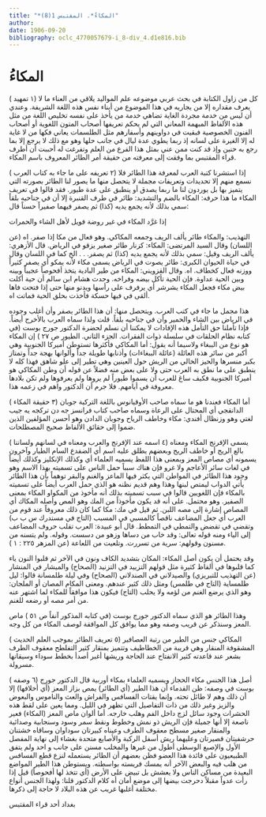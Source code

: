 ```yaml
---
title: "*المكاءُ*. المقتبس 1(8)"
author: 
date: 1906-09-20
bibliography: oclc_4770057679-i_8-div_4.d1e816.bib
---
```




#  المكاءُ 


 (  ١  تمهيد) كل من زاول الكتابة في بحث عربي موضوعه علم المواليد يلاقي من العناء ما لا يعرف مقداره إلا من يجاريه في هذا الموضوع من أبناء نفس هذه اللغة الشريفة. وعندي أن ليس من خدمة مجردة الغاية تضاهي خدمة من يأخذ على نفسه تخليص اللغة من مثل هذه الألفاظ المبهمة المعاني التي لم يحكم تعريفها أصحاب المتون اللغوية أو أصحاب الفنون الخصوصية فبقيت في دواوينهم وأسفارهم مثل الطلسمات يعاني فكها من لا غاية له إلا الغيرة على لسانه إذ ربما يطوي عدة ليال في جانب حلها وهو مع ذلك لا يرجع إلا بما رجع به حنين وإذ قد كنت ممن عني بمثل هذا الفرع من العلم وتفرغت له أحببت أن أطرف قراء المقتبس بما وفقت إلى معرفته من حقيقة أمر الطائر المعروف باسم المكاء. 

 (  ٢  تعريفه على ما جاء به كتاب العرب) إذا استشرنا كتبة العرب لمعرفة هذا الطائر فلا نسمع منهم إلا تحديدات وتعريفات مجملة لا يتحصل منها ما يصور لنا الطائر بصورته التي يتميز بها بل يوردون لنا ما ربما يصدق أو ينطبق على عدة طيور. فقد قالوا في تعريف المكاء ما هذا حرفه: المكاء بالضم والتشديد: طائر في طرف القنبرة إلا أن في جناحيه بلقاً سمي بذلك لأنه يجمع يديه (كذا) ثم يصفر فيهما صفيراً حسناً قال: 

 إذا غرَّد المكاء في غير روضة   فويل لأهل الشاء والحمرات  

 التهذيب: والمكاء طائر يألف الريف وجمعه المكاكي. وهو فعال من مكا إذا صفر. اه (عن اللسان) وقال السيد المرتضى: المكاء: كزنار طائر   صغير يزقو في الرياض. قال الأزهري: يألف الريف وقيل: سمي بذلك لأنه يجمع يديه (كذا) ثم يصفر. . . الخ كما في اللسان وقال في حياة الحيوان الكبرى: طائر يصوت في الرياض يسمى مكاء لأنه يمكو أي يصفر كثيراً ووزنه فعال كخطاف. اه. وقال القزويني: المكاء من طير البادية يتخذ أفحوصاً عجيباً وبينه وبين الحية عداوة. فإن الحية تأكل بيضه وفراخه. وحدث هشام ابن سالم أن حية أكلت بيض مكاء فجعل المكاء يشرشر أي يرفرف على رأسها ويدنو منها حتى إذا فتحت فاها ألقى في فيها حسكة فأخذت بحلق الحية فماتت اه. 

 هذا مجمل ما جاء في كتب العرب. ويتحصل منها: أن هذا الطائر يصفر وأن أغلب وجوده في الرياض بين الشاء والحمير وأن في جناحيه بلقاً. قلت ولذا سماه العرب   بالأخرج أيضاً. فإذا تأملنا حق التأمل هذه الإفادات لا يمكننا أن نسلم لحضرة الدكتور جورج بوست (في كتابه نظام الحلقات في سلسلة ذوات الفقرات. الجزء الثاني. الطيور ص  ٢٧  ) إن المكاء هو نوع من الببغاء ولاسيما أنه يقول: أما المكاكي فأكثرها تستوطن أميركا الجنوبية وهي أكبر من سائر هذه العائلة (عائلة الببغاءات) وأذنابها طويلة جداً وألوانها بهجة جداً وتمتاز بكبر منسرها والحيز الخالي من الريش حول العينين وهي تطير إلى علو شاهق فهذا كله لا ينطبق على ما نطق به العرب حتى ولا على بعض منه فضلاً عن قوله أن وطن المكاكي هو أميركا الجنوبية فكيف ساغ للعرب أن يسموا طيوراً لم يروها ولم يعرفوها ولم تكن بلادها معروفة في أيامهم. فلا جرم أن الدكتور واهم في زعمه هذا. 

 (  ٣  حقيقة المكاء) أما المكاء فعندنا هو ما سماه صاحب الأوقيانوس باللغة التركية جوبان الدانقجي أي المحتال على الرعاة وسماه صاحب كتاب   فرانسز جه دن تركجه يه جيب لغتي وهو وزنظال أفندي: مكاء وخاطف الرياح وجوبان الدادن وهو أحسن المؤلفين الذين ضموا إلى حقائق الألفاظ صحيح المصطلحات. 

 (  ٤  اسمه عند الإفرنج والعرب ومعناه في لسانهم ولساننا) يسمى الإفرنج المكاء ومعناه بالع الريح أو خاطف الريح وبعضهم يطلق عليه اسم أي الضفدع السام الطيار وآخرون يسمونه أي مصاص المعز وبمعنى هذا اللفظ يسميه العلماء أي وكذلك الإنكليز وكذلك أيضاً في لغات سائر الأعاجم ولا غرو فإن هناك سبباً حمل الناس على تسميته بهذا الاسم وهو وجود هذا الطائر في المواطن التي يكثر فيها الماعز والغنم والبقر توهماً بأن هذا الطائر يأتي الدواب ليمتص لبنها وهذا وهم قديم نظنه هو الذي حمل العرب أيضاً على تسميته بالمكاء فإن اللغويين قالوا في سبب تسميته بذلك أنه مأخوذ من المكواو المكاء بمعنى الصفير. وهو محتمل. على أنه قد يكون مأخوذاً من المك وهو المص وأصله المكاك أي المصاص إشارة إلى مصه اللبن. ثم قيل في مك: مكا كما كان ذلك معروفاً عند قوم من العرب أي جعل المضاعف ناقصاً كالمسبي في المسبب (التاج في مستدرك س ب ب) وتقضي في تقضض والتمطي في التمطط. قال أبو عبيدة: العرب تقلب حروف المضاعف إلى الياء ومنه قوله تعالى: وقد خاب من دساها وزهو من دسست. وقوله. ولم يتسنه من   مسنون وقولهم: سرية من تسررت. وتلعيت من اللعاعة (عن المزهر  ٢٢٥  :  ١  ). 

 وقد يحتمل أن يكون أصل المكاء: المكان بتشديد الكاف ونون في الآخر ثم قلبوا النون ياء كما قلبوها في ألفاظ كثيرة مثل قولهم التزييد في   التزنيد (الصحاح) والميشار في المنشار (عن التهذيب للتبريزي) والصيدلاني في الصندلاني (الصحاح) وفي ليلة طلمسانة قالوا: ليل طلمساية (التاج في طلمس) ومثل ذلك كثير عندهم. ومعنى المكام المصان أو الملجان: وهو الذي يرضع الغنم من لؤمه ولا يحلب (التاج) فيكون هذا موافقاً للمكاء لما اشتهر عنه من أمر مصه أو رضعه للغنم. 

 وهذا الطائر هو الذي سماه الدكتور جورج بوست (في كتابه المذكور آنفاً ص  ٥١  ) ماص المعز وسنذكر عن قريب وصفه وهو مما يوافق كل الموافقة لوصف المكاء من كل وجه. 

 (  ٥  تعريف الطائر بموجب العلم الحديث) المكاكي جنس من الطير من رتبة العصافير المشقوفة المنقار وهي قريبة من الخطاطيف وتتميز بمنقار كثير التفلطح معقوف الطرف بشعر عند قاعدته كثير الانفتاح عند الحاجة وريشها أغبر أصدأ بخطط سوداء وسيقانها مسرولة. 

 (  ٦  وصفه) أصل هذا الجنس مكاء الحجاز ويسميه العلماء بمكاء أوربية قال الدكتور جورج بوست في وصفه: ظن القدماء أن هذا الطير (أي الطائر) يمص بزاز المعز (أي أخلافها) إلا أن ذلك وهم لا طائل تحته. وإنما يقتات الفسافس والفراش والعث والناموس والبعوض والزيز وغير ذلك من ذات التفاصيل التي تظهر في الليل. ومما يعين على لقط هذه الحشرات وجود سائل لزج داخل الفم وهلب خارجه. أما ألوان ماص المعز (المكاء) فعير ناصعة إلا أنها جميلة فإن الريش ذو نمش وخطوط ونقط سمر وسود وسنجابية وصدائية والمنقار صغير مسطح معقوف الطرف وعيناه كبيرتان سوداوان وساقاه خشتنان حرشفيتان قصيرتان وعليهما ريش أسفل الركبة والأصابع   متحدة بغشاء إلى نهاية المفصل الأول والإصبع الوسطى أطول من غيرها والمخلب مسنن على جانب و  احد  ولم يتفق الطبيعيون على فائدة هذا العضو فظن بعضهم أن الطائر يستعمله لنزع قطع الفسافس من هلب فيه والبعض الآخر أنه يمسك فريسته بواسطته. ويستوطن هذا الطير المواضع البعيدة من مساكن الناس ولا يعشش بل تبيض على الأرض (أي تتخذ لها أفحوصاً) قيل إذا رأت   عدواً مقبلاً دحرجت بيضها إلى موضع أمان أه كلام الدكتور قلنا: ولهذا الجنس أنواع مختلفة أغلبها غريب عن هذه البلاد لا حاجة إلى ذكرها. 

 بغداد  أحد  قراء  المقتبس 
